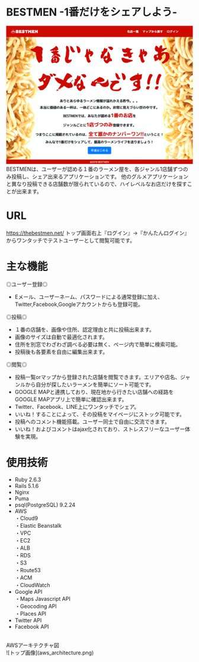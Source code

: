 # BESTMEN -1番だけをシェアしよう-
![トップ画像](bestmen_top.png)
BESTMENは、ユーザーが認める１番のラーメン屋を、各ジャンル1店舗ずつのみ投稿し、シェア出来るアプリケーションです。
他のグルメアプリケーションと異なり投稿できる店舗数が限られているので、ハイレベルなお店だけを探すことが出来ます。

# URL
https://thebestmen.net/
トップ画面右上『ログイン』→『かんたんログイン』からワンタッチでテストユーザーとして閲覧可能です。

# 主な機能
◎ユーザー登録◎
* Eメール、ユーザーネーム、パスワードによる通常登録に加え、Twitter,Facebook,Googleアカウントからも登録可能。

◎投稿◎
* １番の店舗を、画像や住所、認定理由と共に投稿出来ます。
* 画像のサイズは自動で最適化されます。
* 住所を別窓でわざわざ調べる必要は無く、ページ内で簡単に検索可能。
* 投稿後も各要素を自由に編集出来ます。

◎閲覧◎
* 投稿一覧orマップから登録された店舗を閲覧できます。エリアや店名、ジャンルから自分が探したいラーメンを簡単にソート可能です。
* GOOGLE MAPと連携しており、現在地から行きたい店舗への経路をGOOGLE MAPアプリ上で簡単に確認出来ます。
* Twitter、Facebook、LINE上にワンタッチでシェア。
* いいね！することによって、その投稿をマイページにストック可能です。
* 投稿へのコメント機能搭載。ユーザー同士で自由に交流できます。
* いいね！およびコメントはajax化されており、ストレスフリーなユーザー体験を実現。

# 使用技術

* Ruby 2.6.3
* Rails 5.1.6
* Nginx
* Puma
* psql(PostgreSQL) 9.2.24
* AWS<br>
  ・Cloud9<br>
  ・Elastic Beanstalk<br>
  ・VPC<br>
  ・EC2<br>
  ・ALB<br>
  ・RDS<br>
  ・S3<br>
  ・Route53<br>
  ・ACM<br>
  ・CloudWatch
* Google API<br>
  ・Maps Javascript API<br>
  ・Geocoding API<br>
  ・Places API
* Twitter API
* Facebook API
<br>
AWSアーキテクチャ図<br>
![トップ画像](aws_architecture.png)
